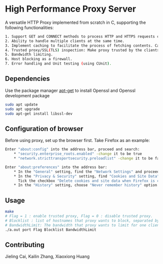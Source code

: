 # High Performance Proxy Server
A versatile HTTP Proxy implemented from scratch in C, supporting the following functionalities:
```bash
1. Support GET and CONNECT methods to process HTTP and HTTPS requests concurrently.
2. Ability to handle multiple clients at the same time.
3. Implement caching to facilitate the process of fetching contents. Cache policy includes evicting stale and LRU cached items when full.
4. Trusted proxy/SSL(TLS) inspection: Make proxy trusted by the clients (using a self-signed certificate), so it can handle SSL(TLS) connections to decrypt contents in HTTPS. 
5. Bandwidth limiting.  
6. Host blocking as a firewall.
7. Error handling and Unit testing (using CUnit).
```

## Dependencies 
Use the package manager [apt-get](https://linux.die.net/man/8/apt-get) to install Openssl and Openssl development package
```bash
sudo apt update
sudo apt upgrade
sudo apt-get install libssl-dev
```

## Configuration of browser
Before using proxy, set up the browser first. Take Firefox as an example:
```bash
Enter "about:config" into the address bar, proceed and search:    
    * "security.enterprise_roots.enabled" -change it to be true  
    * "network.stricttransportsecurity.preloadlist" -change it to be false  

Enter "about:preferences" into the address bar:    
    * In the "General" setting, find the "Network Settings" and proceed to set up proxy  
    * In the "Privacy & Security" setting, find "Cookies and Site Data" block and click on "Clear Data" tab.  
      Tick the checkbox "Delete cookies and site data when Firefox is closed"  
    * In the "History" setting, choose "Never remember history" option
```

## Usage
```bash
make
# Flag = 1 : enable trusted proxy, Flag = 0 : disable trusted proxy.
# Blocklist : list of hostnames that proxy wants to block, separated by comma ("NA" for not blocking). e.g: "www.tufts.com,www.youtube.com" /"www.tufts.com"/"NA"
# BandwidthLimit: The bandwidth that proxy wants to limit for one client, unit: Bytes per second
./a.out port Flag Blocklist BandwidthLimit
```

## Contributing
Jieling Cai, Kailin Zhang, Xiaoxiong Huang
